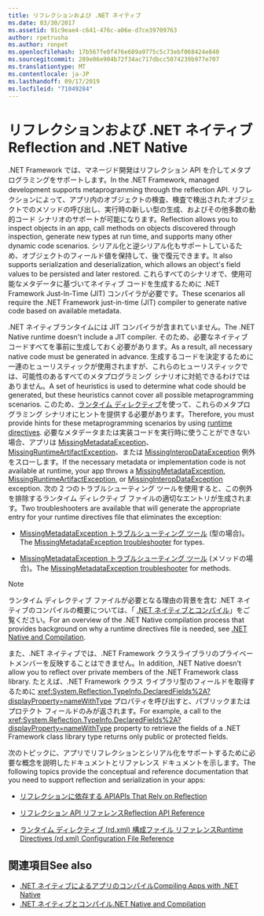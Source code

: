 ```yaml
---
title: リフレクションおよび .NET ネイティブ
ms.date: 03/30/2017
ms.assetid: 91c9eae4-c641-476c-a06e-d7ce39709763
author: rpetrusha
ms.author: ronpet
ms.openlocfilehash: 17b567fe0f476e689a9775c5c73ebf068424e840
ms.sourcegitcommit: 289e06e904b72f34ac717dbcc5074239b977e707
ms.translationtype: MT
ms.contentlocale: ja-JP
ms.lasthandoff: 09/17/2019
ms.locfileid: "71049284"
---
```

# <a name="reflection-and-net-native"></a><span data-ttu-id="7ac13-102">リフレクションおよび .NET ネイティブ</span><span class="sxs-lookup"><span data-stu-id="7ac13-102">Reflection and .NET Native</span></span>
<span data-ttu-id="7ac13-103">.NET Framework では、マネージド開発はリフレクション API を介してメタプログラミングをサポートします。</span><span class="sxs-lookup"><span data-stu-id="7ac13-103">In the .NET Framework, managed development supports metaprogramming through the reflection API.</span></span> <span data-ttu-id="7ac13-104">リフレクションによって、アプリ内のオブジェクトの検査、検査で検出されたオブジェクトでのメソッドの呼び出し、実行時の新しい型の生成、およびその他多数の動的コード シナリオのサポートが可能になります。</span><span class="sxs-lookup"><span data-stu-id="7ac13-104">Reflection allows you to inspect objects in an app, call methods on objects discovered through inspection, generate new types at run time, and supports many other dynamic code scenarios.</span></span> <span data-ttu-id="7ac13-105">シリアル化と逆シリアル化もサポートしているため、オブジェクトのフィールド値を保持して、後で復元できます。</span><span class="sxs-lookup"><span data-stu-id="7ac13-105">It also supports serialization and deserialization, which allows an object's field values to be persisted and later restored.</span></span> <span data-ttu-id="7ac13-106">これらすべてのシナリオで、使用可能なメタデータに基づいてネイティブ コードを生成するために .NET Framework Just-In-Time (JIT) コンパイラが必要です。</span><span class="sxs-lookup"><span data-stu-id="7ac13-106">These scenarios all require the .NET Framework just-in-time (JIT) compiler to generate native code based on available metadata.</span></span>  
  
 <span data-ttu-id="7ac13-107">.NET ネイティブランタイムには JIT コンパイラが含まれていません。</span><span class="sxs-lookup"><span data-stu-id="7ac13-107">The .NET Native runtime doesn't include a JIT compiler.</span></span> <span data-ttu-id="7ac13-108">そのため、必要なネイティブ コードすべてを事前に生成しておく必要があります。</span><span class="sxs-lookup"><span data-stu-id="7ac13-108">As a result, all necessary native code must be generated in advance.</span></span> <span data-ttu-id="7ac13-109">生成するコードを決定するために一連のヒューリスティックが使用されますが、これらのヒューリスティックでは、可能性のあるすべてのメタプログラミング シナリオに対処できるわけではありません。</span><span class="sxs-lookup"><span data-stu-id="7ac13-109">A set of heuristics is used to determine what code should be generated, but these heuristics cannot cover all possible metaprogramming scenarios.</span></span>  <span data-ttu-id="7ac13-110">このため、[ランタイム ディレクティブ](runtime-directives-rd-xml-configuration-file-reference.md)を使って、これらのメタプログラミング シナリオにヒントを提供する必要があります。</span><span class="sxs-lookup"><span data-stu-id="7ac13-110">Therefore, you must provide hints for these metaprogramming scenarios by using [runtime directives](runtime-directives-rd-xml-configuration-file-reference.md).</span></span> <span data-ttu-id="7ac13-111">必要なメタデータまたは実装コードを実行時に使うことができない場合、アプリは [MissingMetadataException](missingmetadataexception-class-net-native.md)、[MissingRuntimeArtifactException](missingruntimeartifactexception-class-net-native.md)、または [MissingInteropDataException](missinginteropdataexception-class-net-native.md) 例外をスローします。</span><span class="sxs-lookup"><span data-stu-id="7ac13-111">If the necessary metadata or implementation code is not available at runtime, your app throws a [MissingMetadataException](missingmetadataexception-class-net-native.md), [MissingRuntimeArtifactException](missingruntimeartifactexception-class-net-native.md), or [MissingInteropDataException](missinginteropdataexception-class-net-native.md) exception.</span></span> <span data-ttu-id="7ac13-112">次の 2 つのトラブルシューティング ツールを使用すると、この例外を排除するランタイム ディレクティブ ファイルの適切なエントリが生成されます。</span><span class="sxs-lookup"><span data-stu-id="7ac13-112">Two troubleshooters are available that will generate the appropriate entry for your runtime directives file that eliminates the exception:</span></span>  
  
- <span data-ttu-id="7ac13-113">[MissingMetadataException トラブルシューティング ツール](https://dotnet.github.io/native/troubleshooter/type.html) (型の場合)。</span><span class="sxs-lookup"><span data-stu-id="7ac13-113">The [MissingMetadataException troubleshooter](https://dotnet.github.io/native/troubleshooter/type.html) for types.</span></span>  
  
- <span data-ttu-id="7ac13-114">[MissingMetadataException トラブルシューティング ツール](https://dotnet.github.io/native/troubleshooter/method.html) (メソッドの場合)。</span><span class="sxs-lookup"><span data-stu-id="7ac13-114">The [MissingMetadataException troubleshooter](https://dotnet.github.io/native/troubleshooter/method.html) for methods.</span></span>  
  
> [!NOTE]
> <span data-ttu-id="7ac13-115">ランタイム ディレクティブ ファイルが必要となる理由の背景を含む .NET ネイティブのコンパイルの概要については、「 [.NET ネイティブとコンパイル](net-native-and-compilation.md)」をご覧ください。</span><span class="sxs-lookup"><span data-stu-id="7ac13-115">For an overview of the .NET Native compilation process that provides background on why a runtime directives file is needed, see [.NET Native and Compilation](net-native-and-compilation.md).</span></span>  
  
 <span data-ttu-id="7ac13-116">また、.NET ネイティブでは、.NET Framework クラスライブラリのプライベートメンバーを反映することはできません。</span><span class="sxs-lookup"><span data-stu-id="7ac13-116">In addition, .NET Native doesn't allow you to reflect over private members of the .NET Framework class library.</span></span> <span data-ttu-id="7ac13-117">たとえば、.NET Framework クラス ライブラリ型のフィールドを取得するために <xref:System.Reflection.TypeInfo.DeclaredFields%2A?displayProperty=nameWithType> プロパティを呼び出すと、パブリックまたはプロテクト フィールドのみが返されます。</span><span class="sxs-lookup"><span data-stu-id="7ac13-117">For example, a call to the <xref:System.Reflection.TypeInfo.DeclaredFields%2A?displayProperty=nameWithType> property to retrieve the fields of a .NET Framework class library type returns only public or protected fields.</span></span>  
  
 <span data-ttu-id="7ac13-118">次のトピックに、アプリでリフレクションとシリアル化をサポートするために必要な概念を説明したドキュメントとリファレンス ドキュメントを示します。</span><span class="sxs-lookup"><span data-stu-id="7ac13-118">The following topics provide the conceptual and reference documentation that you need to support reflection and serialization in your apps:</span></span>  
  
- [<span data-ttu-id="7ac13-119">リフレクションに依存する API</span><span class="sxs-lookup"><span data-stu-id="7ac13-119">APIs That Rely on Reflection</span></span>](apis-that-rely-on-reflection.md)  
  
- [<span data-ttu-id="7ac13-120">リフレクション API リファレンス</span><span class="sxs-lookup"><span data-stu-id="7ac13-120">Reflection API Reference</span></span>](net-native-reflection-api-reference.md)  
  
- [<span data-ttu-id="7ac13-121">ランタイム ディレクティブ (rd.xml) 構成ファイル リファレンス</span><span class="sxs-lookup"><span data-stu-id="7ac13-121">Runtime Directives (rd.xml) Configuration File Reference</span></span>](runtime-directives-rd-xml-configuration-file-reference.md)  
  
## <a name="see-also"></a><span data-ttu-id="7ac13-122">関連項目</span><span class="sxs-lookup"><span data-stu-id="7ac13-122">See also</span></span>

- [<span data-ttu-id="7ac13-123">.NET ネイティブによるアプリのコンパイル</span><span class="sxs-lookup"><span data-stu-id="7ac13-123">Compiling Apps with .NET Native</span></span>](index.md)
- [<span data-ttu-id="7ac13-124">.NET ネイティブとコンパイル</span><span class="sxs-lookup"><span data-stu-id="7ac13-124">.NET Native and Compilation</span></span>](net-native-and-compilation.md)
